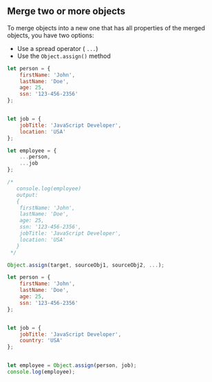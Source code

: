## Merge two or more objects
To merge objects into a new one that has all properties of the merged objects, you have two options:

- Use a spread operator ( `...`)
- Use the `Object.assign()` method

```js
let person = {
    firstName: 'John',
    lastName: 'Doe',
    age: 25,
    ssn: '123-456-2356'
};


let job = {
    jobTitle: 'JavaScript Developer',
    location: 'USA'
};

let employee = {
    ...person,
    ...job
};

/* 
   console.log(employee)
   output:
   {
    firstName: 'John',
    lastName: 'Doe',
    age: 25,
    ssn: '123-456-2356',
    jobTitle: 'JavaScript Developer',
    location: 'USA'
   }
 */
```


```js
Object.assign(target, sourceObj1, sourceObj2, ...);
```
```js
let person = {
    firstName: 'John',
    lastName: 'Doe',
    age: 25,
    ssn: '123-456-2356'
};


let job = {
    jobTitle: 'JavaScript Developer',
    country: 'USA'
};


let employee = Object.assign(person, job);
console.log(employee);

```

